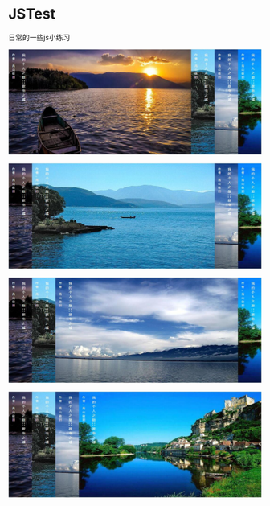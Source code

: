 # JSTest
日常的一些js小练习

![ex](https://github.com/HuMengtingya/JSTest/blob/master/img/a1.png)

![ex](https://github.com/HuMengtingya/JSTest/blob/master/img/a2.png)

![ex](https://github.com/HuMengtingya/JSTest/blob/master/img/a3.png)

![ex](https://github.com/HuMengtingya/JSTest/blob/master/img/a4.png)




